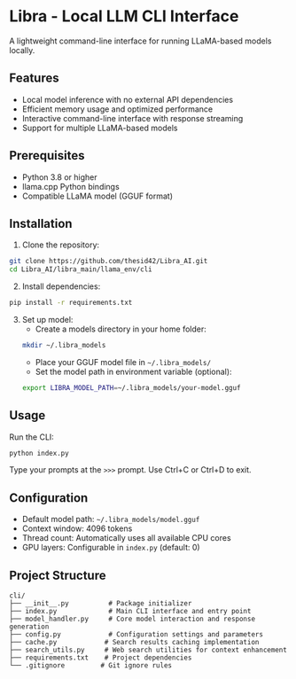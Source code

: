 # Libra - Local LLM CLI Interface

A lightweight command-line interface for running LLaMA-based models locally.

## Features
- Local model inference with no external API dependencies
- Efficient memory usage and optimized performance
- Interactive command-line interface with response streaming
- Support for multiple LLaMA-based models

## Prerequisites
- Python 3.8 or higher
- llama.cpp Python bindings
- Compatible LLaMA model (GGUF format)

## Installation

1. Clone the repository:
```bash
git clone https://github.com/thesid42/Libra_AI.git
cd Libra_AI/libra_main/llama_env/cli
```

2. Install dependencies:
```bash
pip install -r requirements.txt
```

3. Set up model:
   - Create a models directory in your home folder:
   ```bash
   mkdir ~/.libra_models
   ```
   - Place your GGUF model file in `~/.libra_models/`
   - Set the model path in environment variable (optional):
   ```bash
   export LIBRA_MODEL_PATH=~/.libra_models/your-model.gguf
   ```

## Usage

Run the CLI:
```bash
python index.py
```

Type your prompts at the `>>>` prompt. Use Ctrl+C or Ctrl+D to exit.

## Configuration
- Default model path: `~/.libra_models/model.gguf`
- Context window: 4096 tokens
- Thread count: Automatically uses all available CPU cores
- GPU layers: Configurable in `index.py` (default: 0)

## Project Structure
```
cli/
├── __init__.py          # Package initializer
├── index.py             # Main CLI interface and entry point
├── model_handler.py     # Core model interaction and response generation
├── config.py            # Configuration settings and parameters
├── cache.py            # Search results caching implementation
├── search_utils.py     # Web search utilities for context enhancement
├── requirements.txt    # Project dependencies
└── .gitignore         # Git ignore rules
```

